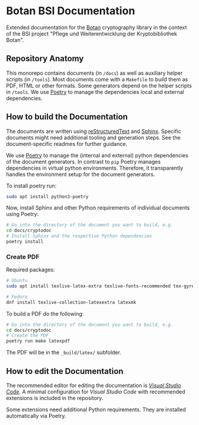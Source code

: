 # Botan BSI Documentation

Extended documentation for the [Botan](https://botan.randombit.net/)
cryptography library in the context of the BSI project "Pflege und
Weiterentwicklung der Kryptobibliothek Botan".

## Repository Anatomy

This monorepo contains documents (in `/docs`) as well as auxiliary helper
scripts (in `/tools`). Most documents come with a `Makefile` to build them as
PDF, HTML or other formats. Some generators depend on the helper scripts in
`/tools`. We use [Poetry](https://python-poetry.org/) to manage the dependencies
local and external dependencies.

## How to build the Documentation

The documents are written using
[reStructuredText](https://docutils.sourceforge.io/rst.html) and
[Sphinx](https://www.sphinx-doc.org). Specific documents might need additional
tooling and generation steps. See the document-specific readmes for further
guidance.

We use [Poetry](https://python-poetry.org/) to manage the (internal and
external) python dependencies of the document generators. In contrast to `pip`
Poetry manages dependencies in virtual python environments. Therefore, it
transparently handles the environment setup for the document generators.

To install poetry run:

```bash
sudo apt install python3-poetry
```

Now, install Sphinx and other Python requirements of individual documents using
Poetry:

```bash
# Go into the directory of the document you want to build, e.g.
cd docs/cryptodoc
# Install Sphinx and the respective Python dependencies
poetry install
```

### Create PDF

Required packages:

```bash
# Ubuntu
sudo apt install texlive-latex-extra texlive-fonts-recommended tex-gyre latexmk

# Fedora
dnf install texlive-collection-latexextra latexmk
```

To build a PDF do the following:

```bash
# Go into the directory of the document you want to build, e.g.
cd docs/cryptodoc
# Create the PDF
poetry run make latexpdf
```

The PDF will be in the `_build/latex/` subfolder.

## How to edit the Documentation

The recommended editor for editing the documentation is [*Visual Studio
Code*](https://code.visualstudio.com/). A minimal configuration for *Visual
Studio Code* with recommended extensions is included in the repository.

Some extensions need additional Python requirements. They are installed
automatically via Poetry.
